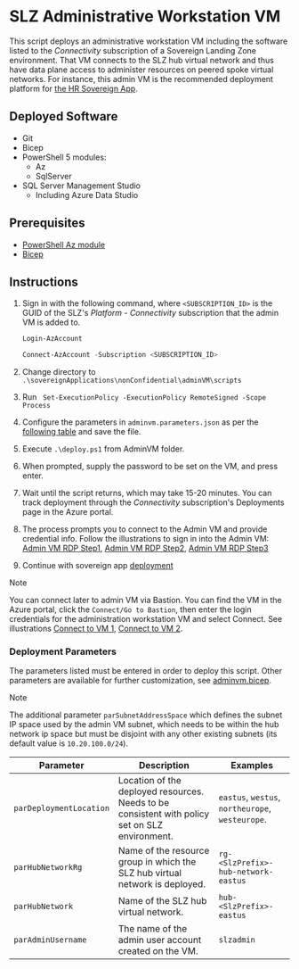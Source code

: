 # SLZ Administrative Workstation VM

This script deploys an administrative workstation VM including the software listed to the *Connectivity* subscription of a Sovereign Landing Zone environment. That VM connects to the SLZ hub virtual network and thus have data plane access to administer resources on peered spoke virtual networks. For instance, this admin VM is the recommended deployment platform for [the HR Sovereign App](../../confidential/hrAppWorkload/README.md).

## Deployed Software

* Git
* Bicep
* PowerShell 5 modules:
  * Az
  * SqlServer
* SQL Server Management Studio
  * Including Azure Data Studio

## Prerequisites

* [PowerShell Az module](https://learn.microsoft.com/powershell/azure/install-az-ps)
* [Bicep](https://learn.microsoft.com/azure/azure-resource-manager/bicep/install#install-manually)

## Instructions

1. Sign in with the following command, where `<SUBSCRIPTION_ID>` is the GUID of the SLZ's *Platform - Connectivity* subscription that the admin VM is added to.

    ``` powershell
    Login-AzAccount

    Connect-AzAccount -Subscription <SUBSCRIPTION_ID>
    ```

2. Change directory to `.\sovereignApplications\nonConfidential\adminVM\scripts`
3. Run ` Set-ExecutionPolicy -ExecutionPolicy RemoteSigned -Scope Process`
4. Configure the parameters in `adminvm.parameters.json` as per the [following table](#deployment-parameters) and save the file.
5. Execute `.\deploy.ps1` from AdminVM folder.
6. When prompted, supply the password to be set on the VM, and press enter.
7. Wait until the script returns, which may take 15-20 minutes. You can track deployment through the *Connectivity* subscription's Deployments page in the Azure portal.
8. The process prompts you to connect to the Admin VM and provide credential info. Follow the illustrations to sign in into the Admin VM: [Admin VM RDP Step1](media/AdminVMRDP-1.jpg), [Admin VM RDP Step2](media/AdminVMRDP-2.jpg), [Admin VM RDP Step3](media/AdminVMRDP-3.jpg)
9. Continue with sovereign app [deployment](../../confidential/hrAppWorkload/docs/04-deployment.md)

> [!NOTE]
> You can connect later to admin VM via Bastion. You can find the VM in the Azure portal, click the `Connect/Go to Bastion`, then enter the login credentials for the administration workstation VM and select Connect. See illustrations [Connect to VM 1](../../confidential/hrAppWorkload/media/connect-to-VM1.png), [Connect to VM 2](../../confidential/hrAppWorkload/media/connect-to-VM2.png).

### Deployment Parameters

The parameters listed must be entered in order to deploy this script. Other parameters are available for further customization, see [adminvm.bicep](./scripts/adminvm.bicep).

> [!NOTE]
> The additional parameter `parSubnetAddressSpace` which defines the subnet IP space used by the admin VM subnet, which needs to be within the hub network ip space but must be disjoint with any other existing subnets (its default value is `10.20.100.0/24`).

 | Parameter           |Description    | Examples               |
 |---------------------|---------------|------------------------|
 | `parDeploymentLocation` | Location of the deployed resources. Needs to be consistent with policy set on SLZ environment. | `eastus`, `westus`, `northeurope`, `westeurope`.  |
 | `parHubNetworkRg` | Name of the resource group in which the SLZ hub virtual network is deployed. | `rg-<SlzPrefix>-hub-network-eastus` |
 | `parHubNetwork` | Name of the SLZ hub virtual network. | `hub-<SlzPrefix>-eastus` |
 | `parAdminUsername` | The name of the admin user account created on the VM. | `slzadmin` |
